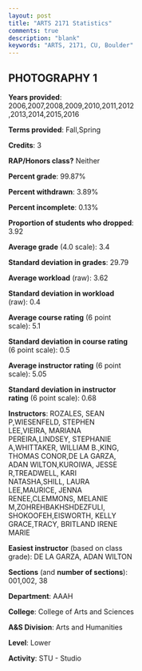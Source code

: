```yaml
---
layout: post
title: "ARTS 2171 Statistics"
comments: true
description: "blank"
keywords: "ARTS, 2171, CU, Boulder"
--- 
```

<head>
<script src="https://ajax.googleapis.com/ajax/libs/jquery/2.1.3/jquery.min.js"></script>
<script src="https://dl.dropboxusercontent.com/s/pc42nxpaw1ea4o9/highcharts.js?dl=0"></script>
<!-- <script src="../assets/js/highcharts.js"></script> -->
<style type="text/css">@font-face {
	font-family: "Bebas Neue";
	src: url(https://www.filehosting.org/file/details/544349/BebasNeue%20Regular.otf) format("opentype");
	}
	h1.Bebas { 
		font-family: "Bebas Neue", Verdana, Tahoma;
	}
</style>
</head>
<body>
	<div id="container" style="float: right; width: 45%; height: 88%; margin-left: 2.5%; margin-right: 2.5%;"></div>
	<script language="JavaScript">
		$(document).ready(function() {
		var chart = {type: 'column'};
		var title = {text: 'Grade Distribution'};
		var xAxis = {categories: ['A','B','C','D','F'],crosshair: true};
		var yAxis = {min: 0,title: {text: 'Percentage'}};
		var tooltip = {headerFormat: '<center><b><span style="font-size:20px">{point.key}</span></b></center>',
		               pointFormat: '<td style="padding:0"><b>{point.y:.1f}%</b></td>',
		               footerFormat: '</table>',shared: true,useHTML: true};
		var plotOptions = {column: {pointPadding: 0.0,borderWidth: 0}};  
		var credits = {enabled: false};var series= [{name: 'Percent',data: [58.27,31.1,8.18,1.47,0.98,]}];
		var json = {};
		json.chart = chart;
		json.title = title;
		json.tooltip = tooltip;
		json.xAxis = xAxis;
		json.yAxis = yAxis;  
		json.series = series;
		json.plotOptions = plotOptions;  
		json.credits = credits;
		$('#container').highcharts(json);
	});
	</script>
</body>
			   
## PHOTOGRAPHY 1

**Years provided**: 2006,2007,2008,2009,2010,2011,2012,2013,2014,2015,2016

**Terms provided**: Fall,Spring

**Credits**: 3

**RAP/Honors class?** Neither

**Percent grade**: 99.87%

**Percent withdrawn**: 3.89%

**Percent incomplete**: 0.13%

**Proportion of students who dropped**: 3.92

**Average grade** (4.0 scale): 3.4

**Standard deviation in grades**: 29.79

**Average workload** (raw): 3.62

**Standard deviation in workload** (raw): 0.4

**Average course rating** (6 point scale): 5.1

**Standard deviation in course rating** (6 point scale): 0.5

**Average instructor rating** (6 point scale): 5.05

**Standard deviation in instructor rating** (6 point scale): 0.68

**Instructors**: ROZALES, SEAN P,WIESENFELD, STEPHEN LEE,VIEIRA, MARIANA PEREIRA,LINDSEY, STEPHANIE A,WHITTAKER, WILLIAM B.,KING, THOMAS CONOR,DE LA GARZA, ADAN WILTON,KUROIWA, JESSE R,TREADWELL, KARI NATASHA,SHILL, LAURA LEE,MAURICE, JENNA RENEE,CLEMMONS, MELANIE M,ZOHREHBAKHSHDEZFULI, SHOKOOFEH,EISWORTH, KELLY GRACE,TRACY, BRITLAND IRENE MARIE

**Easiest instructor** (based on class grade): DE LA GARZA, ADAN WILTON

**Sections** (and **number of sections**): 001,002, 38

**Department**: AAAH

**College**: College of Arts and Sciences

**A&S Division**: Arts and Humanities

**Level**: Lower

**Activity**: STU - Studio